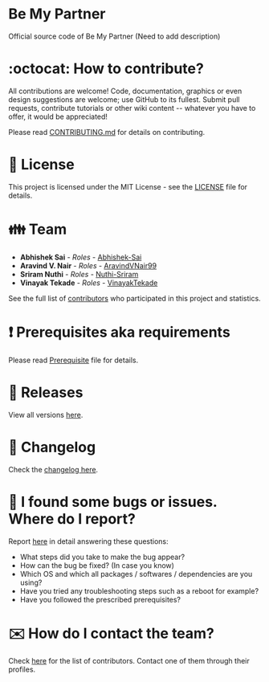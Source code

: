 # Be My Partner

Official source code of Be My Partner (Need to add description)

# :octocat: How to contribute?

All contributions are welcome! Code, documentation, graphics or even design suggestions are welcome; use GitHub to its fullest. Submit pull requests, contribute tutorials or other wiki content -- whatever you have to offer, it would be appreciated!

Please read [CONTRIBUTING.md](CONTRIBUTING.md) for details on contributing.

# :scroll: License

This project is licensed under the MIT License - see the [LICENSE](LICENSE) file for details.

# :family: Team

* **Abhishek Sai** - *Roles* - [Abhishek-Sai](https://github.com/Abhishek-Sai)
* **Aravind V. Nair** - *Roles* - [AravindVNair99](https://github.com/AravindVNair99)
* **Sriram Nuthi** - *Roles* - [Nuthi-Sriram](https://github.com/Nuthi-Sriram)
* **Vinayak Tekade** - *Roles* - [VinayakTekade](https://github.com/VinayakTekade)

See the full list of [contributors](https://github.com/aravindvnair99/Be-My-Partner/graphs/contributors) who participated in this project and statistics.

# :heavy_exclamation_mark: Prerequisites aka requirements

Please read [Prerequisite](Prerequisite.md) file for details.

# :bookmark: Releases

View all versions [here](https://github.com/aravindvnair99/Be-My-Partner/releases).

# :scroll: Changelog

Check the [changelog here](https://github.com/aravindvnair99/Be-My-Partner/commits/master).

# :memo: I found some bugs or issues. Where do I report?

Report [here](https://github.com/aravindvnair99/Be-My-Partner/issues/new/choose) in detail answering these questions:

* What steps did you take to make the bug appear?
* How can the bug be fixed? (In case you know)
* Which OS and which all packages / softwares / dependencies are you using?
* Have you tried any troubleshooting steps such as a reboot for example?
* Have you followed the prescribed prerequisites?

# :envelope: How do I contact the team?

Check [here](https://github.com/aravindvnair99/Be-My-Partner/graphs/contributors) for the list of contributors. Contact one of them through their profiles.
